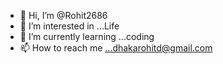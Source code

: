 - 👋 Hi, I’m @Rohit2686
- 👀 I’m interested in ...Life
- 🌱 I’m currently learning ...coding
- 📫 How to reach me ...dhakarohitd@gmail.com


<!---
Rohit2686/Rohit2686 is a ✨ special ✨ repository because its `README.md` (this file) appears on your GitHub profile.
You can click the Preview link to take a look at your changes.
--->
